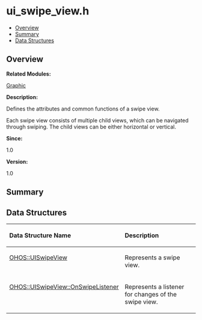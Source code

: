 # ui\_swipe\_view.h<a name="EN-US_TOPIC_0000001054879518"></a>

-   [Overview](#section40537555165630)
-   [Summary](#section791692970165630)
-   [Data Structures](#nested-classes)

## **Overview**<a name="section40537555165630"></a>

**Related Modules:**

[Graphic](graphic.md)

**Description:**

Defines the attributes and common functions of a swipe view. 

Each swipe view consists of multiple child views, which can be navigated through swiping. The child views can be either horizontal or vertical.

**Since:**

1.0

**Version:**

1.0

## **Summary**<a name="section791692970165630"></a>

## Data Structures<a name="nested-classes"></a>

<a name="table1233880548165630"></a>
<table><thead align="left"><tr id="row540204804165630"><th class="cellrowborder" valign="top" width="50%" id="mcps1.1.3.1.1"><p id="p1388606489165630"><a name="p1388606489165630"></a><a name="p1388606489165630"></a>Data Structure Name</p>
</th>
<th class="cellrowborder" valign="top" width="50%" id="mcps1.1.3.1.2"><p id="p1498211032165630"><a name="p1498211032165630"></a><a name="p1498211032165630"></a>Description</p>
</th>
</tr>
</thead>
<tbody><tr id="row2135805854165630"><td class="cellrowborder" valign="top" width="50%" headers="mcps1.1.3.1.1 "><p id="p547091053165630"><a name="p547091053165630"></a><a name="p547091053165630"></a><a href="ohos-uiswipeview.md">OHOS::UISwipeView</a></p>
</td>
<td class="cellrowborder" valign="top" width="50%" headers="mcps1.1.3.1.2 "><p id="p360071224165630"><a name="p360071224165630"></a><a name="p360071224165630"></a>Represents a swipe view. </p>
</td>
</tr>
<tr id="row71640225165630"><td class="cellrowborder" valign="top" width="50%" headers="mcps1.1.3.1.1 "><p id="p1200358706165630"><a name="p1200358706165630"></a><a name="p1200358706165630"></a><a href="ohos-uiswipeview-onswipelistener.md">OHOS::UISwipeView::OnSwipeListener</a></p>
</td>
<td class="cellrowborder" valign="top" width="50%" headers="mcps1.1.3.1.2 "><p id="p780968351165630"><a name="p780968351165630"></a><a name="p780968351165630"></a>Represents a listener for changes of the swipe view. </p>
</td>
</tr>
</tbody>
</table>

